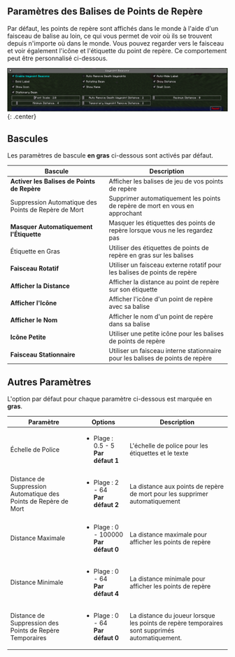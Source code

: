 ## **Paramètres des Balises de Points de Repère**

Par défaut, les points de repère sont affichés dans le monde à l'aide d'un faisceau de balise au loin, ce qui vous permet de voir où ils se trouvent depuis n'importe où dans le monde. Vous pouvez regarder vers le faisceau et voir également l'icône et l'étiquette du point de repère. Ce comportement peut être personnalisé ci-dessous.

![Paramètres des Balises](../../img/settings/client/waypoint-beacons.png){: .center}

## **Bascules**

Les paramètres de bascule **en gras** ci-dessous sont activés par défaut.

| Bascule                             | Description                                                       |
|-------------------------------------|-------------------------------------------------------------------|
| **Activer les Balises de Points de Repère** | Afficher les balises de jeu de vos points de repère              |
| Suppression Automatique des Points de Repère de Mort | Supprimer automatiquement les points de repère de mort en vous en approchant |
| **Masquer Automatiquement l'Étiquette** | Masquer les étiquettes des points de repère lorsque vous ne les regardez pas |
| Étiquette en Gras                   | Utiliser des étiquettes de points de repère en gras sur les balises |
| **Faisceau Rotatif**                | Utiliser un faisceau externe rotatif pour les balises de points de repère |
| **Afficher la Distance**            | Afficher la distance au point de repère sur son étiquette        |
| **Afficher l'Icône**                | Afficher l'icône d'un point de repère avec sa balise             |
| **Afficher le Nom**                 | Afficher le nom d'un point de repère dans sa balise              |
| **Icône Petite**                    | Utiliser une petite icône pour les balises de points de repère   |
| **Faisceau Stationnaire**           | Utiliser un faisceau interne stationnaire pour les balises de points de repère |

## **Autres Paramètres**

L'option par défaut pour chaque paramètre ci-dessous est marquée en **gras**.

| Paramètre                                 | Options                                                  | Description                                                            |
|-------------------------------------------|----------------------------------------------------------|------------------------------------------------------------------------|
| Échelle de Police                         | <ul><li>Plage : 0.5 - 5 <br>**Par défaut 1**</li></ul>   | L'échelle de police pour les étiquettes et le texte                    |
| Distance de Suppression Automatique des Points de Repère de Mort | <ul><li>Plage : 2 - 64 <br>**Par défaut 2**</li></ul>    | La distance aux points de repère de mort pour les supprimer automatiquement |
| Distance Maximale                         | <ul><li>Plage : 0 - 100000 <br>**Par défaut 0**</li></ul> | La distance maximale pour afficher les points de repère               |
| Distance Minimale                         | <ul><li>Plage : 0 - 64 <br>**Par défaut 4**</li></ul>    | La distance minimale pour afficher les points de repère               |
| Distance de Suppression des Points de Repère Temporaires | <ul><li>Plage : 0 - 64 <br>**Par défaut 0**</li></ul>    | La distance du joueur lorsque les points de repère temporaires sont supprimés automatiquement. |